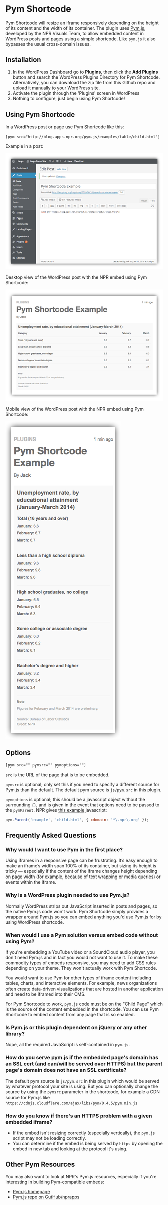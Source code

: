# Pym Shortcode

Pym Shortcode will resize an iframe responsively depending on the height of its content and the width of its container. The plugin uses [Pym.js](http://blog.apps.npr.org/pym.js/), developed by the NPR Visuals Team, to allow embedded content in WordPress posts and pages using a simple shortcode. Like `pym.js` it also bypasses the usual cross-domain issues.

## Installation

1. In the WordPress Dashboard go to **Plugins**, then click the **Add Plugins** button and search the WordPress Plugins Directory for Pym Shortcode. Alternatively, you can download the zip file from this Github repo and upload it manually to your WordPress site.
2. Activate the plugin through the 'Plugins' screen in WordPress
3. Nothing to configure, just begin using Pym Shortcode!

## Using Pym Shortcode

In a WordPress post or page use Pym Shortcode like this:

`[pym src="http://blog.apps.npr.org/pym.js/examples/table/child.html"]`

Example in a post:

![Pym Shortcode in a WordPress post](img/pym-shortcode-in-post.png)

Desktop view of the WordPress post with the NPR embed using Pym Shortcode:

![Desktop view of the WordPress post with the NPR embed using Pym Shortcode](img/pym-example-desktop.png)

Mobile view of the WordPress post with the NPR embed using Pym Shortcode:

![Mobile view of the WordPress post with the NPR embed using Pym Shortcode](img/pym-example-phone.png)

## Options

```
[pym src="" pymsrc="" pymoptions=""]
```

`src` is the URL of the page that is to be embedded.

`pymsrc` is optional; only set this if you need to specify a different source for Pym.js than the default. The default pym source is `js/pym.src` in this plugin.

`pymoptions` is optional; this should be a javascript object without the surrounding `{}`, and is given in the event that options need to be passed to the `pymParent`. NPR gives [this example](http://blog.apps.npr.org/pym.js/#examples) javascript:

```js
pym.Parent('example', 'child.html', { xdomain: '*\.npr\.org' });
```

## Frequently Asked Questions

### Why would I want to use Pym in the first place?

Using iframes in a responsive page can be frustrating. It’s easy enough to make an iframe’s width span 100% of its container, but sizing its height is tricky — especially if the content of the iframe changes height depending on page width (for example, because of text wrapping or media queries) or events within the iframe.

### Why is a WordPress plugin needed to use Pym.js?

Normally WordPress strips out JavaScript inserted in posts and pages, so the native Pym.js code won't work. Pym Shortcode simply provides a wrapper around Pym.js so you can embed anything you'd use Pym.js for by using WordPress shortcode. 

### When would I use a Pym solution versus embed code without using Pym?

If you're embedding a YouTube video or a SoundCloud audio player, you don't need Pym.js and in fact you would not want to use it. To make these commodity types of embeds responsive, you may need to add CSS rules depending on your theme. They won't actually work with Pym Shortcode. 

You would want to use Pym for other types of iframe content including tables, charts, and interactive elements. For example, news organizations often create data-driven visualizations that are hosted in another application and need to be iframed into their CMS. 

For Pym Shortcode to work, `pym.js` code must be on the "Child Page" which is the source of the content embedded in the shortcode. You can use Pym Shortcode to embed content from any page that is so enabled.

### Is Pym.js or this plugin dependent on jQuery or any other library?

Nope, all the required JavaScript is self-contained in `pym.js`.

### How do you serve pym.js if the embedded page's domain has an SSL cert (and can/will be served over HTTPS) but the parent page's domain does not have an SSL certificate?

The default pym source is `js/pym.src` in this plugin which would be served by whatever protocol your site is using. But you can optionally change the source by using the `pymsrc` parameter in the shortcode, for example a CDN source for Pym.js like `https://cdnjs.cloudflare.com/ajax/libs/pym/0.4.5/pym.min.js`

### How do you know if there's an HTTPS problem with a given embedded iframe?

- If the embed isn't resizing correctly (especially vertically), the `pym.js` script may not be loading correctly.
- You can determine if the embed is being served by `https` by opening the embed in new tab and looking at the protocol it's using.

## Other Pym Resources

You may also want to look at NPR's Pym.js resources, especially if you're interesting in building Pym-compatible embeds:

* [Pym.js homepage](http://blog.apps.npr.org/pym.js/)
* [Pym.js repo on GutHub/nprapps](https://github.com/nprapps/pym.js/)
